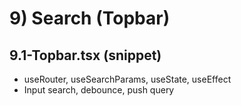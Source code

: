 # 9) Search (Topbar)

## 9.1-Topbar.tsx (snippet)
- useRouter, useSearchParams, useState, useEffect
- Input search, debounce, push query
